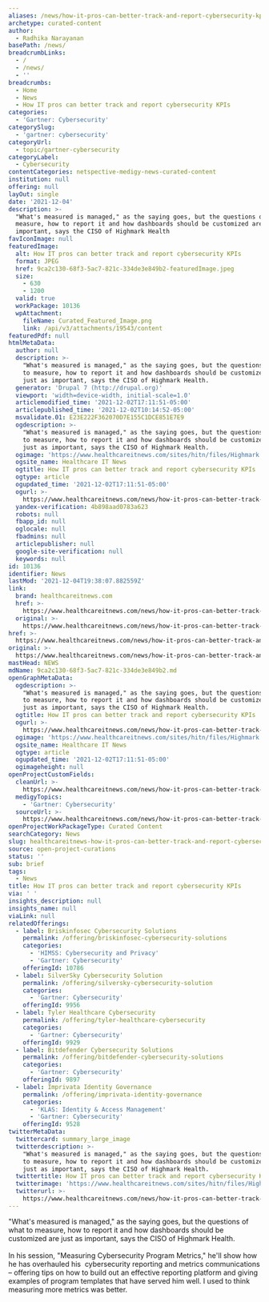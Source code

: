 ```yaml
---
aliases: /news/how-it-pros-can-better-track-and-report-cybersecurity-kpis
archetype: curated-content
author:
  - Radhika Narayanan
basePath: /news/
breadcrumbLinks:
  - /
  - /news/
  - ''
breadcrumbs:
  - Home
  - News
  - How IT pros can better track and report cybersecurity KPIs
categories:
  - 'Gartner: Cybersecurity'
categorySlug:
  - 'gartner: cybersecurity'
categoryUrl:
  - topic/gartner-cybersecurity
categoryLabel:
  - Cybersecurity
contentCategories: netspective-medigy-news-curated-content
institution: null
offering: null
layOut: single
date: '2021-12-04'
description: >-
  "What's measured is managed," as the saying goes, but the questions of what to
  measure, how to report it and how dashboards should be customized are just as
  important, says the CISO of Highmark Health
favIconImage: null
featuredImage:
  alt: How IT pros can better track and report cybersecurity KPIs
  format: JPEG
  href: 9ca2c130-68f3-5ac7-821c-334de3e849b2-featuredImage.jpeg
  size:
    - 630
    - 1200
  valid: true
  workPackage: 10136
  wpAttachment:
    fileName: Curated_Featured_Image.png
    link: /api/v3/attachments/19543/content
featuredPdf: null
htmlMetaData:
  author: null
  description: >-
    "What's measured is managed," as the saying goes, but the questions of what
    to measure, how to report it and how dashboards should be customized are
    just as important, says the CISO of Highmark Health.
  generator: 'Drupal 7 (http://drupal.org)'
  viewport: 'width=device-width, initial-scale=1.0'
  articlemodified_time: '2021-12-02T17:11:51-05:00'
  articlepublished_time: '2021-12-02T10:14:52-05:00'
  msvalidate.01: E23E222F362070D7E155C1DCE851E7E9
  ogdescription: >-
    "What's measured is managed," as the saying goes, but the questions of what
    to measure, how to report it and how dashboards should be customized are
    just as important, says the CISO of Highmark Health.
  ogimage: 'https://www.healthcareitnews.com/sites/hitn/files/Highmark.png'
  ogsite_name: Healthcare IT News
  ogtitle: How IT pros can better track and report cybersecurity KPIs
  ogtype: article
  ogupdated_time: '2021-12-02T17:11:51-05:00'
  ogurl: >-
    https://www.healthcareitnews.com/news/how-it-pros-can-better-track-and-report-cybersecurity-kpis
  yandex-verification: 4b898aad0783a623
  robots: null
  fbapp_id: null
  oglocale: null
  fbadmins: null
  articlepublisher: null
  google-site-verification: null
  keywords: null
id: 10136
identifier: News
lastMod: '2021-12-04T19:38:07.882559Z'
link:
  brand: healthcareitnews.com
  href: >-
    https://www.healthcareitnews.com/news/how-it-pros-can-better-track-and-report-cybersecurity-kpis
  original: >-
    https://www.healthcareitnews.com/news/how-it-pros-can-better-track-and-report-cybersecurity-kpis
href: >-
  https://www.healthcareitnews.com/news/how-it-pros-can-better-track-and-report-cybersecurity-kpis
original: >-
  https://www.healthcareitnews.com/news/how-it-pros-can-better-track-and-report-cybersecurity-kpis
mastHead: NEWS
mdName: 9ca2c130-68f3-5ac7-821c-334de3e849b2.md
openGraphMetaData:
  ogdescription: >-
    "What's measured is managed," as the saying goes, but the questions of what
    to measure, how to report it and how dashboards should be customized are
    just as important, says the CISO of Highmark Health.
  ogtitle: How IT pros can better track and report cybersecurity KPIs
  ogurl: >-
    https://www.healthcareitnews.com/news/how-it-pros-can-better-track-and-report-cybersecurity-kpis
  ogimage: 'https://www.healthcareitnews.com/sites/hitn/files/Highmark.png'
  ogsite_name: Healthcare IT News
  ogtype: article
  ogupdated_time: '2021-12-02T17:11:51-05:00'
  ogimageheight: null
openProjectCustomFields:
  cleanUrl: >-
    https://www.healthcareitnews.com/news/how-it-pros-can-better-track-and-report-cybersecurity-kpis
  medigyTopics:
    - 'Gartner: Cybersecurity'
  sourceUrl: >-
    https://www.healthcareitnews.com/news/how-it-pros-can-better-track-and-report-cybersecurity-kpis
openProjectWorkPackageType: Curated Content
searchCategory: News
slug: healthcareitnews-how-it-pros-can-better-track-and-report-cybersecurity-kpis
source: open-project-curations
status: ''
sub: brief
tags:
  - News
title: How IT pros can better track and report cybersecurity KPIs
via: ' '
insights_description: null
insights_name: null
viaLink: null
relatedOfferings:
  - label: Briskinfosec Cybersecurity Solutions
    permalink: /offering/briskinfosec-cybersecurity-solutions
    categories:
      - 'HIMSS: Cybersecurity and Privacy'
      - 'Gartner: Cybersecurity'
    offeringId: 10786
  - label: SilverSky Cybersecurity Solution
    permalink: /offering/silversky-cybersecurity-solution
    categories:
      - 'Gartner: Cybersecurity'
    offeringId: 9956
  - label: Tyler Healthcare Cybersecurity
    permalink: /offering/tyler-healthcare-cybersecurity
    categories:
      - 'Gartner: Cybersecurity'
    offeringId: 9929
  - label: Bitdefender Cybersecurity Solutions
    permalink: /offering/bitdefender-cybersecurity-solutions
    categories:
      - 'Gartner: Cybersecurity'
    offeringId: 9897
  - label: Imprivata Identity Governance
    permalink: /offering/imprivata-identity-governance
    categories:
      - 'KLAS: Identity & Access Management'
      - 'Gartner: Cybersecurity'
    offeringId: 9528
twitterMetaData:
  twittercard: summary_large_image
  twitterdescription: >-
    "What's measured is managed," as the saying goes, but the questions of what
    to measure, how to report it and how dashboards should be customized are
    just as important, says the CISO of Highmark Health.
  twittertitle: How IT pros can better track and report cybersecurity KPIs
  twitterimage: 'https://www.healthcareitnews.com/sites/hitn/files/Highmark.png'
  twitterurl: >-
    https://www.healthcareitnews.com/news/how-it-pros-can-better-track-and-report-cybersecurity-kpis
---
```

<p>"What's measured is managed," as the saying goes, but the questions of what to measure, how to report it and how dashboards should be customized are just as important, says the CISO of Highmark Health.<br><br>In his session, "Measuring Cybersecurity Program Metrics," he'll show how he has overhauled his &nbsp;cybersecurity reporting and metrics communications – offering tips on how to build out an effective reporting platform and giving examples of program templates that have served him well.
I used to think measuring more metrics was better.</p>